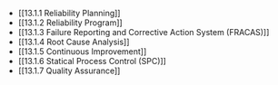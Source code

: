 

- [[13.1.1 Reliability Planning]]
- [[13.1.2 Reliability Program]]
- [[13.1.3 Failure Reporting and Corrective Action System (FRACAS)]]
- [[13.1.4 Root Cause Analysis]]
- [[13.1.5 Continuous Improvement]]
- [[13.1.6 Statical Process Control (SPC)]]
- [[13.1.7 Quality Assurance]]